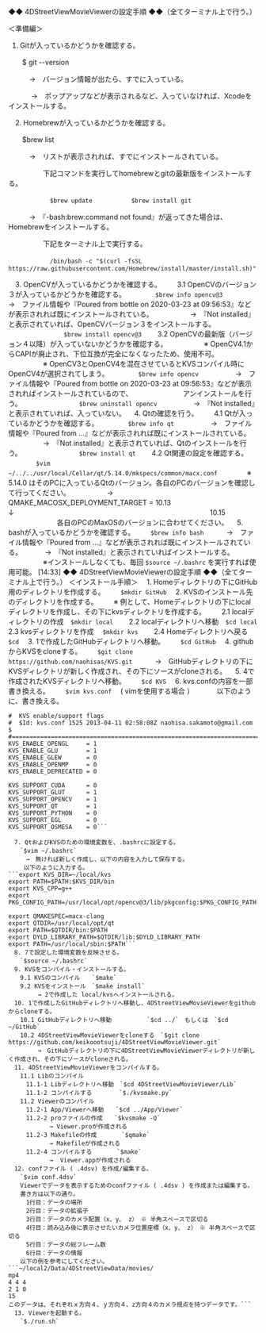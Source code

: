 ◆◆ 4DStreetViewMovieViewerの設定手順 ◆◆（全てターミナル上で行う。）

＜準備編＞

1. Gitが入っているかどうかを確認する。

　　$ git --version
  
 　　　→　バージョン情報が出たら、すでに入っている。
    
　　　 →　ポップアップなどが表示されるなど、入っていなければ、Xcodeをインストールする。
    
　2. Homebrewが入っているかどうかを確認する。

　　$brew list
  
　　　→　リストが表示されれば、すでにインストールされている。
   
　　　　　下記コマンドを実行してhomebrewとgitの最新版をインストールする。
     
　　　　　　```$brew update
　　　　　　$brew install git```
      
　　　→　『-bash:brew:command not found』が返ってきた場合は、Homebrewをインストールする。
   
　　　　　下記をターミナル上で実行する。
     
　　　　　　```/bin/bash -c "$(curl -fsSL https://raw.githubusercontent.com/Homebrew/install/master/install.sh)"```
      
　3. OpenCVが入っているかどうかを確認する。
　　3.1 OpenCVのバージョン３が入っているかどうかを確認する。
　　　　`$brew info opencv@3`
　　　　　→　ファイル情報や『Poured from bottle on 2020-03-23 at 09:56:53』などが表示されれば既にインストールされている。
　　　　　→　『Not installed』と表示されていれば、OpenCVバージョン３をインストールする。
　　　　　　　　`$brew install opencv@3`
　　3.2 OpenCVの最新版（バージョン４以降）が入っていないかどうかを確認する。
　　　　　※ OpenCV4.1からCAPIが廃止され、下位互換が完全になくなったため、使用不可。
　　　　　※ OpenCV3とOpenCV4を混在させているとKVSコンパイル時にOpenCV4が選択されてしまう。
　　　　`$brew info opencv`
　　　　　→　ファイル情報や『Poured from bottle on 2020-03-23 at 09:56:53』などが表示されればインストールされているので、
　　　　　　　アンインストールを行う。
　　　　　　　　`$brew uninstall opencv`
　　　　　→　『Not installed』と表示されていれば、入っていない。
　4. Qtの確認を行う。
　　4.1 Qtが入っているかどうかを確認する。
　　　　`$brew info qt`
　　　　　→　ファイル情報や『Poured from …』などが表示されれば既にインストールされている。
　　　　　→　『Not installed』と表示されていれば、Qtのインストールを行う。
　　　　　　　　`$brew install qt`
　　4.2 Qt関連の設定を確認する。
　　　　`$vim ~/../../usr/local/Cellar/qt/5.14.0/mkspecs/common/macx.conf`
 　　　　※ 5.14.0 はそのPCに入っているQtのバージョン。各自のPCのバージョンを確認して行ってください。
　　　　　→　QMAKE_MACOSX_DEPLOYMENT_TARGET = 10.13　
　　　　　　　　　　　　　　　　　　　　　　　　　　　　　↓
　　　　　　　　　　　　　　　　　　　　　　　　　　　　10.15
　　　　　　　各自のPCのMaxOSのバージョンに合わせてください。
　5. bashが入っているかどうかを確認する。
　　`$brew info bash`
　　　→　ファイル情報や『Poured from …』などが表示されれば既にインストールされている。
　　　→　『Not installed』と表示されていればインストールする。
　　　　　※インストールしなくても、毎回  `$source ~/.bashrc` を実行すれば使用可能。
[14:33] ◆◆ 4DStreetViewMovieViewerの設定手順 ◆◆（全てターミナル上で行う。）
＜インストール手順＞
　1. Homeディレクトリの下にGitHub用のディレクトリを作成する。
　　`$mkdir GitHub`
　2. KVSのインストール先のディレクトリを作成する。
　　※ 例として、Homeディレクトリの下にlocalディレクトリを作成し、その下にkvsディレクトリを作成する。
　　2.1 localディレクトリの作成　`$mkdir local`
　　2.2 localディレクトリへ移動　`$cd local`
　　2.3 kvsディレクトリを作成　  `$mkdir kvs`
　　2.4 Homeディレクトリへ戻る `$cd`
　3. 1で作成したGitHubディレクトリへ移動。
　　`$cd GitHub`
　4. githubからKVSをcloneする。
　　`$git clone https://github.com/naohisas/KVS.git`
　　　→　GitHubディレクトリの下にKVSディレクトリが新しく作成され、その下にソースがcloneされる。
　5. 4で作成されたKVSディレクトリへ移動。
　　`$cd KVS`
　6. kvs.confの内容を一部書き換える。
　　`$vim kvs.conf` 　( vimを使用する場合 ）
　　　以下のように、書き換える。
```#=============================================================================                                  
#  KVS enable/support flags
#  $Id: kvs.conf 1525 2013-04-11 02:58:08Z naohisa.sakamoto@gmail.com $
#=============================================================================
KVS_ENABLE_OPENGL     = 1
KVS_ENABLE_GLU        = 1
KVS_ENABLE_GLEW       = 0
KVS_ENABLE_OPENMP     = 0
KVS_ENABLE_DEPRECATED = 0

KVS_SUPPORT_CUDA      = 0
KVS_SUPPORT_GLUT      = 1
KVS_SUPPORT_OPENCV    = 1
KVS_SUPPORT_QT        = 1
KVS_SUPPORT_PYTHON    = 0
KVS_SUPPORT_EGL       = 0
KVS_SUPPORT_OSMESA    = 0```

　7. QtおよびKVSのための環境変数を、.bashrcに設定する。
　　`$vim ~/.bashrc`
　　　→　無ければ新しく作成し、以下の内容を入力して保存する。
 　　以下のように入力する。
```export KVS_DIR=~/local/kvs
export PATH=$PATH:$KVS_DIR/bin                                                                                  
export KVS_CPP=g++
export PKG_CONFIG_PATH=/usr/local/opt/opencv@3/lib/pkgconfig:$PKG_CONFIG_PATH

export QMAKESPEC=macx-clang
export QTDIR=/usr/local/opt/qt
export PATH=$QTDIR/bin:$PATH
export DYLD_LIBRARY_PATH=$QTDIR/lib:$DYLD_LIBRARY_PATH
export PATH=/usr/local/sbin:$PATH```
　8. 7で設定した環境変数を反映させる。
　　`$source ~/.bashrc`
　9. KVSをコンパイル・インストールする。
　　9.1 KVSのコンパイル　　`$make`
　　9.2 KVSをインストール　`$make install`
　　　　　→ 2で作成した local/kvsへインストールされる。
　10. 1で作成したGitHubディレクトリへ移動し、4DStreetViewMovieViewerをgithubからcloneする。
　　10.1 GitHubディレクトリへ移動　　　　　　`$cd ../`　もしくは　`$cd ~/GitHub`
　　10.2 4DStreetViewMovieViewerをcloneする　`$git clone https://github.com/keikoootsuji/4DStreetViewMovieViewer.git`
　　　　　→　GitHubディレクトリの下に4DStreetViewMovieViewerディレクトリが新しく作成され、その下にソースがcloneされる。
　11. 4DStreetViewMovieViewerをコンパイルする。
　　11.1 Libのコンパイル
　　　11.1-1 Libディレクトリへ移動　`$cd 4DStreetViewMovieViewer/Lib`
　　　11.1-2 コンパイルする　　　 　`$./kvsmake.py`
　　11.2 Viewerのコンパイル
　　　11.2-1 App/Viewerへ移動　　`$cd ../App/Viewer`
　　　11.2-2 proファイルの作成　　`$kvsmake -Q`
　　　　　　　→ Viewer.proが作成される
　　　11.2-3 Makefileの作成　　　  `$qmake`
　　　　　　　→ Makefileが作成される
　　　11.2-4 コンパイルする　　  　`$make`
　　　　　　　→  Viewer.appが作成される
　12. confファイル ( .4dsv) を作成/編集する。
　　`$vim conf.4dsv`
　　Viewerでデータを表示するためのconfファイル ( .4dsv ) を作成または編集する。
　　書き方は以下の通り。
　　　1行目：データの場所
　　　2行目：データの拡張子
　　　3行目：データのカメラ配置（x、y、 z）　※ 半角スペースで区切る
　　　4行目：読み込み後に表示させたいカメラ位置座標（x、y、 z）　※ 半角スペースで区切る
　　　5行目：データの総フレーム数
　　　6行目：データの情報
　　以下の例を参考にしてください。
```~/local2/Data/4DStreetViewData/movies/                                                                          
mp4
4 4 4
2 1 0
15
このデータは、それぞれｘ方向４、ｙ方向４、z方向４のカメラ視点を持つデータです。```
　13. Viewerを起動する。
　　`$./run.sh`

